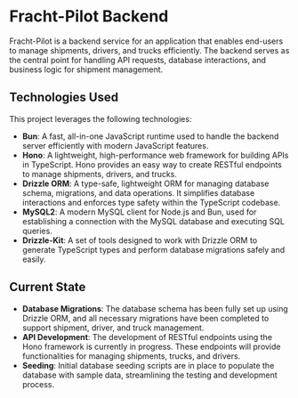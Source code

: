 
# Fracht-Pilot Backend

Fracht-Pilot is a backend service for an application that enables end-users to manage shipments, drivers, and trucks efficiently. The backend serves as the central point for handling API requests, database interactions, and business logic for shipment management.

## Technologies Used

This project leverages the following technologies:

- **Bun**: A fast, all-in-one JavaScript runtime used to handle the backend server efficiently with modern JavaScript features.
- **Hono**: A lightweight, high-performance web framework for building APIs in TypeScript. Hono provides an easy way to create RESTful endpoints to manage shipments, drivers, and trucks.
- **Drizzle ORM**: A type-safe, lightweight ORM for managing database schema, migrations, and data operations. It simplifies database interactions and enforces type safety within the TypeScript codebase.
- **MySQL2**: A modern MySQL client for Node.js and Bun, used for establishing a connection with the MySQL database and executing SQL queries.
- **Drizzle-Kit**: A set of tools designed to work with Drizzle ORM to generate TypeScript types and perform database migrations safely and easily.

## Current State

- **Database Migrations**: The database schema has been fully set up using Drizzle ORM, and all necessary migrations have been completed to support shipment, driver, and truck management.
- **API Development**: The development of RESTful endpoints using the Hono framework is currently in progress. These endpoints will provide functionalities for managing shipments, trucks, and drivers.
- **Seeding**: Initial database seeding scripts are in place to populate the database with sample data, streamlining the testing and development process.